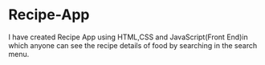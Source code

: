 # Recipe-App
I have created Recipe App using HTML,CSS and JavaScript(Front End)in which anyone can see the recipe details of food by searching in the search menu.
